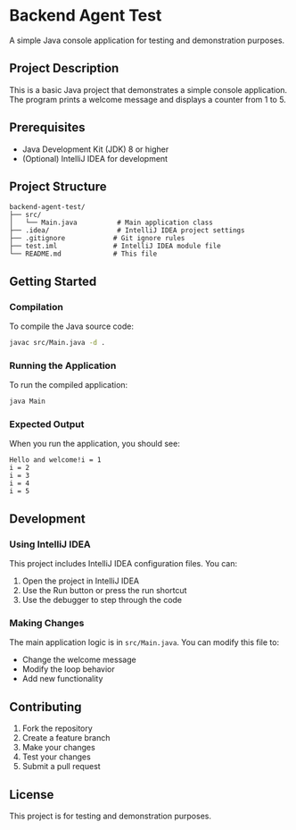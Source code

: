 # Backend Agent Test

A simple Java console application for testing and demonstration purposes.

## Project Description

This is a basic Java project that demonstrates a simple console application. The program prints a welcome message and displays a counter from 1 to 5.

## Prerequisites

- Java Development Kit (JDK) 8 or higher
- (Optional) IntelliJ IDEA for development

## Project Structure

```
backend-agent-test/
├── src/
│   └── Main.java          # Main application class
├── .idea/                 # IntelliJ IDEA project settings
├── .gitignore            # Git ignore rules
├── test.iml              # IntelliJ IDEA module file
└── README.md             # This file
```

## Getting Started

### Compilation

To compile the Java source code:

```bash
javac src/Main.java -d .
```

### Running the Application

To run the compiled application:

```bash
java Main
```

### Expected Output

When you run the application, you should see:

```
Hello and welcome!i = 1
i = 2
i = 3
i = 4
i = 5
```

## Development

### Using IntelliJ IDEA

This project includes IntelliJ IDEA configuration files. You can:

1. Open the project in IntelliJ IDEA
2. Use the Run button or press the run shortcut
3. Use the debugger to step through the code

### Making Changes

The main application logic is in `src/Main.java`. You can modify this file to:

- Change the welcome message
- Modify the loop behavior
- Add new functionality

## Contributing

1. Fork the repository
2. Create a feature branch
3. Make your changes
4. Test your changes
5. Submit a pull request

## License

This project is for testing and demonstration purposes.